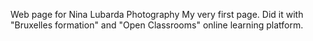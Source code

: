 Web page for Nina Lubarda Photography
My very first page.
Did it with "Bruxelles formation" and "Open Classrooms" online learning platform.
